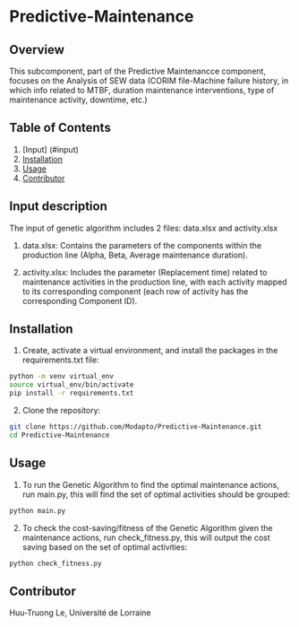 # Predictive-Maintenance

## Overview

This subcomponent, part of the Predictive Maintenancce component, focuses on the Analysis of SEW data (CORIM file-Machine failure history, in which info related to MTBF, duration maintenance interventions, type of maintenance activity, downtime, etc.)
 
 ## Table of Contents
 1. [Input] (#input)
 2. [Installation](#installation)
 3. [Usage](#usage)
 4. [Contributor](#contributor)

 ## Input description
The input of genetic algorithm includes 2 files: data.xlsx and activity.xlsx

1. data.xlsx: Contains the parameters of the components within the production line (Alpha, Beta, Average maintenance duration).

2. activity.xlsx: Includes the parameter (Replacement time) related to maintenance activities in the production line, with each activity mapped to its corresponding component (each row of activity has the corresponding Component ID).


 ## Installation

1. Create, activate a virtual environment, and install the packages in the requirements.txt file:
```bash    
python -m venv virtual_env
source virtual_env/bin/activate
pip install -r requirements.txt
```

 2. Clone the repository: 
```bash    
git clone https://github.com/Modapto/Predictive-Maintenance.git
cd Predictive-Maintenance
```

## Usage

1. To run the Genetic Algorithm to find the optimal maintenance actions, run main.py, this will find the set of optimal activities should be grouped:
```bash    
python main.py
```
2. To check the cost-saving/fitness of the Genetic Algorithm given the maintenance actions, run check_fitness.py, this will output the cost saving based on the set of optimal activities:
```bash    
python check_fitness.py
```
## Contributor

Huu-Truong Le, Université de Lorraine